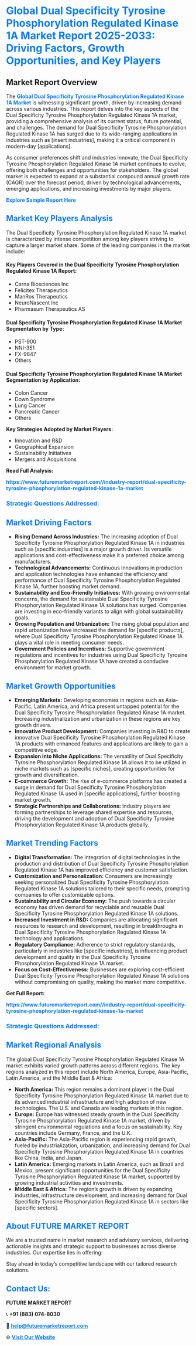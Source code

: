 <h1 style="color: #007BFF;">Global Dual Specificity Tyrosine Phosphorylation Regulated Kinase 1A Market Report 2025-2033: Driving Factors, Growth Opportunities, and Key Players</h1>

<section id="overview">
<h2>Market Report Overview</h2>
<p>The <a href="https://www.futuremarketreport.com//industry-report/dual-specificity-tyrosine-phosphorylation-regulated-kinase-1a-market" style="color: #007BFF; text-decoration: none;"><strong>Global Dual Specificity Tyrosine Phosphorylation Regulated Kinase 1A Market</strong></a> is witnessing significant growth, driven by increasing demand across various industries. This report delves into the key aspects of the Dual Specificity Tyrosine Phosphorylation Regulated Kinase 1A market, providing a comprehensive analysis of its current status, future potential, and challenges. The demand for Dual Specificity Tyrosine Phosphorylation Regulated Kinase 1A has surged due to its wide-ranging applications in industries such as [insert industries], making it a critical component in modern-day [applications].</p>
<p>As consumer preferences shift and industries innovate, the Dual Specificity Tyrosine Phosphorylation Regulated Kinase 1A market continues to evolve, offering both challenges and opportunities for stakeholders. The global market is expected to expand at a substantial compound annual growth rate (CAGR) over the forecast period, driven by technological advancements, emerging applications, and increasing investments by major players.</p>
</section>

<section id="overview">
<p><a href="https://www.futuremarketreport.com//request-sample/reportId=52671" style="color: #007BFF; text-decoration: none;"><strong>Explore Sample Report Here</strong></a></p>
</section>

<section id="key-players">
<h2 style="color: #007BFF;">Market Key Players Analysis</h2>
<p>The Dual Specificity Tyrosine Phosphorylation Regulated Kinase 1A market is characterized by intense competition among key players striving to capture a larger market share. Some of the leading companies in the market include:</p>
<h4>Key Players Covered in the Dual Specificity Tyrosine Phosphorylation Regulated Kinase 1A Report:</h4>
<ul><li>Carna Biosciences Inc</li><li>Felicitex Therapeutics</li><li>ManRos Therapeutics</li><li>NeuroNascent Inc</li><li>Pharmasum Therapeutics AS</li></ul>
<h4>Dual Specificity Tyrosine Phosphorylation Regulated Kinase 1A Market Segmentation by Type:</h4>
<ul><li>PST-900</li><li>NNI-351</li><li>FX-9847</li><li>Others</li></ul>

<h4>Dual Specificity Tyrosine Phosphorylation Regulated Kinase 1A Market Segmentation by Application:</h4>
<ul><li>Colon Cancer</li><li>Down Syndrome</li><li>Lung Cancer</li><li>Pancreatic Cancer</li><li>Others</li></ul>
<p><strong>Key Strategies Adopted by Market Players:</strong></p>
<ul>
<li>Innovation and R&D</li>
<li>Geographical Expansion</li>
<li>Sustainability Initiatives</li>
<li>Mergers and Acquisitions</li>
</ul>
</section>

<section>
<p><strong>Read Full Analysis: </strong></p><a href="https://www.futuremarketreport.com//industry-report/dual-specificity-tyrosine-phosphorylation-regulated-kinase-1a-market" style="color: #007BFF; text-decoration: none;"><strong>https://www.futuremarketreport.com//industry-report/dual-specificity-tyrosine-phosphorylation-regulated-kinase-1a-market</strong></a>
<h3 style="color: #007BFF;">Strategic Questions Addressed:</h3>
</section>

<section id="driving-factors">
<h2 style="color: #007BFF;">Market Driving Factors</h2>
<ul>
<li><strong>Rising Demand Across Industries:</strong> The increasing adoption of Dual Specificity Tyrosine Phosphorylation Regulated Kinase 1A in industries such as [specific industries] is a major growth driver. Its versatile applications and cost-effectiveness make it a preferred choice among manufacturers.</li>
<li><strong>Technological Advancements:</strong> Continuous innovations in production and application technologies have enhanced the efficiency and performance of Dual Specificity Tyrosine Phosphorylation Regulated Kinase 1A, further boosting market demand.</li>
<li><strong>Sustainability and Eco-Friendly Initiatives:</strong> With growing environmental concerns, the demand for sustainable Dual Specificity Tyrosine Phosphorylation Regulated Kinase 1A solutions has surged. Companies are investing in eco-friendly variants to align with global sustainability goals.</li>
<li><strong>Growing Population and Urbanization:</strong> The rising global population and rapid urbanization have increased the demand for [specific products], where Dual Specificity Tyrosine Phosphorylation Regulated Kinase 1A plays a vital role in meeting consumer needs.</li>
<li><strong>Government Policies and Incentives:</strong> Supportive government regulations and incentives for industries using Dual Specificity Tyrosine Phosphorylation Regulated Kinase 1A have created a conducive environment for market growth.</li>
</ul>
</section>

<section id="growth-opportunities">
<h2 style="color: #007BFF;">Market Growth Opportunities</h2>
<ul>
<li><strong>Emerging Markets:</strong> Developing economies in regions such as Asia-Pacific, Latin America, and Africa present untapped potential for the Dual Specificity Tyrosine Phosphorylation Regulated Kinase 1A market. Increasing industrialization and urbanization in these regions are key growth drivers.</li>
<li><strong>Innovative Product Development:</strong> Companies investing in R&D to create innovative Dual Specificity Tyrosine Phosphorylation Regulated Kinase 1A products with enhanced features and applications are likely to gain a competitive edge.</li>
<li><strong>Expansion into Niche Applications:</strong> The versatility of Dual Specificity Tyrosine Phosphorylation Regulated Kinase 1A allows it to be utilized in niche markets such as [specific niches], creating opportunities for growth and diversification.</li>
<li><strong>E-commerce Growth:</strong> The rise of e-commerce platforms has created a surge in demand for Dual Specificity Tyrosine Phosphorylation Regulated Kinase 1A used in [specific applications], further boosting market growth.</li>
<li><strong>Strategic Partnerships and Collaborations:</strong> Industry players are forming partnerships to leverage shared expertise and resources, driving the development and adoption of Dual Specificity Tyrosine Phosphorylation Regulated Kinase 1A products globally.</li>
</ul>
</section>

<section id="trending-factors">
<h2 style="color: #007BFF;">Market Trending Factors</h2>
<ul>
<li><strong>Digital Transformation:</strong> The integration of digital technologies in the production and distribution of Dual Specificity Tyrosine Phosphorylation Regulated Kinase 1A has improved efficiency and customer satisfaction.</li>
<li><strong>Customization and Personalization:</strong> Consumers are increasingly seeking personalized Dual Specificity Tyrosine Phosphorylation Regulated Kinase 1A solutions tailored to their specific needs, prompting companies to offer customizable options.</li>
<li><strong>Sustainability and Circular Economy:</strong> The push towards a circular economy has driven demand for recyclable and reusable Dual Specificity Tyrosine Phosphorylation Regulated Kinase 1A solutions.</li>
<li><strong>Increased Investment in R&D:</strong> Companies are allocating significant resources to research and development, resulting in breakthroughs in Dual Specificity Tyrosine Phosphorylation Regulated Kinase 1A technology and applications.</li>
<li><strong>Regulatory Compliance:</strong> Adherence to strict regulatory standards, particularly in industries like [specific industries], is influencing product development and quality in the Dual Specificity Tyrosine Phosphorylation Regulated Kinase 1A market.</li>
<li><strong>Focus on Cost-Effectiveness:</strong> Businesses are exploring cost-efficient Dual Specificity Tyrosine Phosphorylation Regulated Kinase 1A solutions without compromising on quality, making the market more competitive.</li>
</ul>
</section>

<section>
<p><strong>Get Full Report: </strong></p><a href="https://www.futuremarketreport.com//industry-report/dual-specificity-tyrosine-phosphorylation-regulated-kinase-1a-market" style="color: #007BFF; text-decoration: none;"><strong>https://www.futuremarketreport.com//industry-report/dual-specificity-tyrosine-phosphorylation-regulated-kinase-1a-market</strong></a>
<h3 style="color: #007BFF;">Strategic Questions Addressed:</h3>
</section>


<section id="regional-analysis">
<h2 style="color: #007BFF;">Market Regional Analysis</h2>
<p>The global Dual Specificity Tyrosine Phosphorylation Regulated Kinase 1A market exhibits varied growth patterns across different regions. The key regions analyzed in this report include North America, Europe, Asia-Pacific, Latin America, and the Middle East & Africa:</p>
<ul>
<li><strong>North America:</strong> This region remains a dominant player in the Dual Specificity Tyrosine Phosphorylation Regulated Kinase 1A market due to its advanced industrial infrastructure and high adoption of new technologies. The U.S. and Canada are leading markets in this region.</li>
<li><strong>Europe:</strong> Europe has witnessed steady growth in the Dual Specificity Tyrosine Phosphorylation Regulated Kinase 1A market, driven by stringent environmental regulations and a focus on sustainability. Key countries include Germany, France, and the U.K.</li>
<li><strong>Asia-Pacific:</strong> The Asia-Pacific region is experiencing rapid growth, fueled by industrialization, urbanization, and increasing demand for Dual Specificity Tyrosine Phosphorylation Regulated Kinase 1A in countries like China, India, and Japan.</li>
<li><strong>Latin America:</strong> Emerging markets in Latin America, such as Brazil and Mexico, present significant opportunities for the Dual Specificity Tyrosine Phosphorylation Regulated Kinase 1A market, supported by growing industrial activities and investments.</li>
<li><strong>Middle East & Africa:</strong> The region’s growth is driven by expanding industries, infrastructure development, and increasing demand for Dual Specificity Tyrosine Phosphorylation Regulated Kinase 1A in sectors like [specific sectors].</li>
</ul>
</section>

<footer>
<h2 style="color: #007BFF;">About FUTURE MARKET REPORT</h2>
<p>We are a trusted name in market research and advisory services, delivering actionable insights and strategic support to businesses across diverse industries. Our expertise lies in offering:</p>

<p>Stay ahead in today’s competitive landscape with our tailored research solutions.</p>

<h2 style="color: #007BFF;">Contact Us:</h2>
<p><strong>FUTURE MARKET REPORT</strong></p>
<p>📞 <strong>+91 (883) 074-8030</strong></p>
<p>📧 <strong><a href="mailto:help@futuremarketreport.com" style="color: #007BFF;">help@futuremarketreport.com</a></strong></p>
<p>🌐 <strong><a href="https://www.futuremarketreport.com/" style="color: #007BFF;">Visit Our Website</a></strong></p>
</footer>
